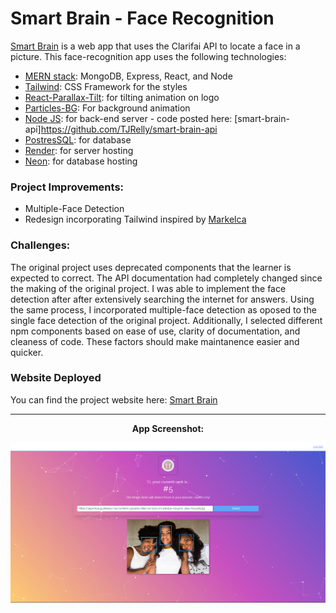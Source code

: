 # Smart Brain - Face Recognition

[Smart Brain](https://tjrelly.github.io/smart-brain/) is a web app that uses the Clarifai API to locate a face in a picture. This face-recognition app uses the following technologies:

- [MERN stack](https://www.mongodb.com/mern-stack): MongoDB, Express, React, and Node
- [Tailwind](https://tailwindcss.com/): CSS Framework for the styles
- [React-Parallax-Tilt](https://www.npmjs.com/package/react-parallax-tilt): for tilting animation on logo
- [Particles-BG](https://www.npmjs.com/package/particles-bg): For background animation
- [Node JS](https://nodejs.org/en/): for back-end server - code posted here: [smart-brain-api]https://github.com/TJRelly/smart-brain-api
- [PostresSQL](https://www.postgresql.org/): for database
- [Render](https://render.com/): for server hosting
- [Neon](https://neon.tech/): for database hosting

### Project Improvements: 
- Multiple-Face Detection
- Redesign incorporating Tailwind inspired by [Markelca](https://github.com/MarkelCA/smart-brain)

### Challenges: 
The original project uses deprecated components that the learner is expected to correct. The API documentation had completely changed since the making of the original project. I was able to implement the face detection after after extensively searching the internet for answers. Using the same process, I incorporated multiple-face detection as oposed to the single face detection of the original project. Additionally, I selected different npm components based on ease of use, clarity of documentation, and cleaness of code.  These factors should make maintanence easier and quicker.

### Website Deployed

You can find the project website here: [Smart Brain](https://tjrelly.github.io/smart-brain/)

---

<div align='center'>
    <p><b>App Screenshot:<b></p>
    <img src='./public/smart-brain-screenshot.png'/>
</div>
